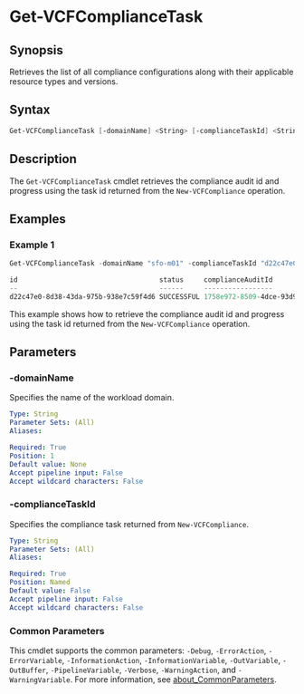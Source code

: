 # Get-VCFComplianceTask

## Synopsis

Retrieves the list of all compliance configurations along with their applicable resource types and versions.

## Syntax

```powershell
Get-VCFComplianceTask [-domainName] <String> [-complianceTaskId] <String> [<CommonParameters>]
```

## Description

The `Get-VCFComplianceTask` cmdlet retrieves the compliance audit id and progress using the task id returned from the `New-VCFCompliance` operation.

## Examples

### Example 1

```powershell
Get-VCFComplianceTask -domainName "sfo-m01" -complianceTaskId "d22c47e0-8d38-43da-975b-938e7c59f4d6"

id                                   status     complianceAuditId
--                                   ------     -----------------
d22c47e0-8d38-43da-975b-938e7c59f4d6 SUCCESSFUL 1758e972-8509-4dce-93d9-a303d7c35a41
```

This example shows how to retrieve the compliance audit id and progress using the task id returned from the `New-VCFCompliance` operation.

## Parameters

### -domainName

Specifies the name of the workload domain.

```yaml
Type: String
Parameter Sets: (All)
Aliases:

Required: True
Position: 1
Default value: None
Accept pipeline input: False
Accept wildcard characters: False
```

### -complianceTaskId

Specifies the compliance task returned from `New-VCFCompliance`.

```yaml
Type: String
Parameter Sets: (All)
Aliases:

Required: True
Position: Named
Default value: False
Accept pipeline input: False
Accept wildcard characters: False
```

### Common Parameters

This cmdlet supports the common parameters: `-Debug`, `-ErrorAction`, `-ErrorVariable`, `-InformationAction`, `-InformationVariable`, `-OutVariable`, `-OutBuffer`, `-PipelineVariable`, `-Verbose`, `-WarningAction`, and `-WarningVariable`. For more information, see [about_CommonParameters](http://go.microsoft.com/fwlink/?LinkID=113216).

